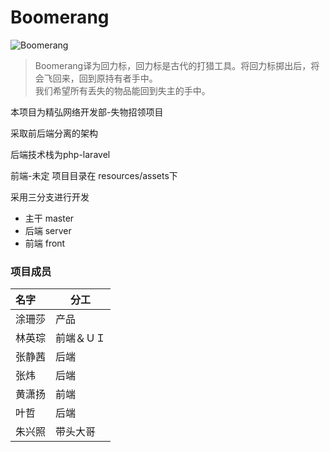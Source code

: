 # Boomerang

![Boomerang](http://www.ekimmigration.com/uploads/allimg/140930/4-140930105311110.jpg)  
> Boomerang译为回力标，回力标是古代的打猎工具。将回力标掷出后，将会飞回来，回到原持有者手中。  
> 我们希望所有丢失的物品能回到失主的手中。

本项目为精弘网络开发部-失物招领项目

采取前后端分离的架构

后端技术栈为php-laravel

前端-未定 项目目录在 resources/assets下

采用三分支进行开发

- 主干 master
- 后端 server
- 前端 front



### 项目成员

| 名字   | 分工    |
| :--- | ----- |
| 涂珊莎  | 产品    |
| 林英琮  | 前端＆ＵＩ |
| 张静茜  | 后端    |
| 张炜   | 后端    |
| 黄潇扬  | 前端    |
| 叶哲   | 后端    |
| 朱兴照  | 带头大哥  |

